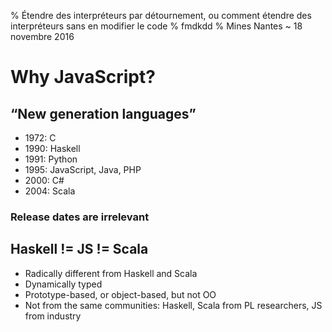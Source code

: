 % Étendre des interpréteurs par détournement, ou comment étendre des interpréteurs sans en modifier le code
% fmdkdd
% Mines Nantes ~ 18 novembre 2016

# Why JavaScript?

## “New generation languages”
- 1972: C
- 1990: Haskell
- 1991: Python
- 1995: JavaScript, Java, PHP
- 2000: C#
- 2004: Scala

### Release dates are irrelevant

## Haskell != JS != Scala
- Radically different from Haskell and Scala
- Dynamically typed
- Prototype-based, or object-based, but not OO
- Not from the same communities: Haskell, Scala from PL researchers, JS from industry
